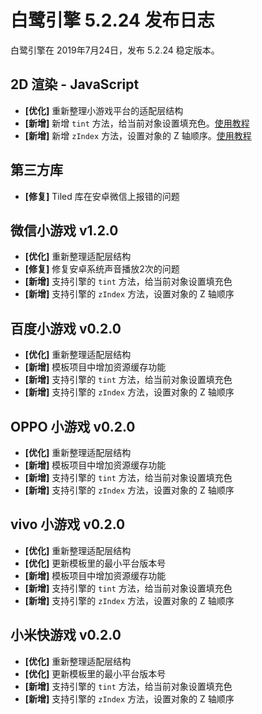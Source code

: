 # 白鹭引擎 5.2.24 发布日志
白鹭引擎在 2019年7月24日，发布 5.2.24 稳定版本。

## 2D 渲染 - JavaScript 
- **[优化]** 重新整理小游戏平台的适配层结构
- **[新增]** 新增 `tint` 方法，给当前对象设置填充色。[使用教程](http://developer.egret.com/cn/github/egret-docs/Engine2D/colorEffects/tint/index.html)
- **[新增]** 新增 `zIndex` 方法，设置对象的 Z 轴顺序。[使用教程](http://developer.egret.com/cn/github/egret-docs/Engine2D/displayObject/resetDepth/index.html)

## 第三方库
- **[修复]** Tiled 库在安卓微信上报错的问题

## 微信小游戏 v1.2.0
- **[优化]** 重新整理适配层结构
- **[修复]** 修复安卓系统声音播放2次的问题
- **[新增]** 支持引擎的 `tint` 方法，给当前对象设置填充色
- **[新增]** 支持引擎的 `zIndex` 方法，设置对象的 Z 轴顺序

## 百度小游戏 v0.2.0
- **[优化]** 重新整理适配层结构
- **[新增]** 模板项目中增加资源缓存功能
- **[新增]** 支持引擎的 `tint` 方法，给当前对象设置填充色
- **[新增]** 支持引擎的 `zIndex` 方法，设置对象的 Z 轴顺序

## OPPO 小游戏 v0.2.0
- **[优化]** 重新整理适配层结构
- **[新增]** 模板项目中增加资源缓存功能
- **[新增]** 支持引擎的 `tint` 方法，给当前对象设置填充色
- **[新增]** 支持引擎的 `zIndex` 方法，设置对象的 Z 轴顺序

## vivo 小游戏 v0.2.0
- **[优化]** 重新整理适配层结构
- **[优化]** 更新模板里的最小平台版本号
- **[新增]** 模板项目中增加资源缓存功能
- **[新增]** 支持引擎的 `tint` 方法，给当前对象设置填充色
- **[新增]** 支持引擎的 `zIndex` 方法，设置对象的 Z 轴顺序

## 小米快游戏 v0.2.0
- **[优化]** 重新整理适配层结构
- **[优化]** 更新模板里的最小平台版本号
- **[新增]** 支持引擎的 `tint` 方法，给当前对象设置填充色
- **[新增]** 支持引擎的 `zIndex` 方法，设置对象的 Z 轴顺序
